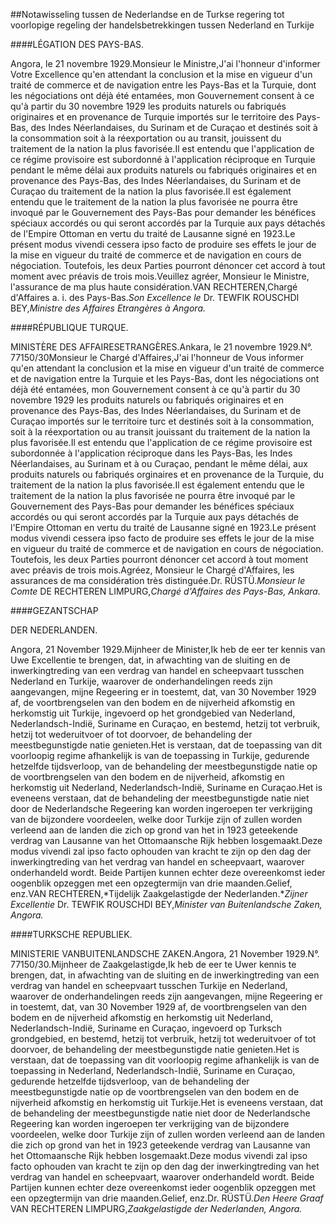 <meta http-equiv='Content-Type' content='text/html; charset=utf-8' />

##Notawisseling tussen de Nederlandse en de Turkse regering tot voorlopige regeling der handelsbetrekkingen tussen Nederland en Turkije

####LÉGATION DES PAYS-BAS.

Angora, le 21 novembre 1929.Monsieur le Ministre,J'ai l'honneur d'informer Votre Excellence qu'en attendant la conclusion et la mise en vigueur d'un traité de commerce et de navigation entre les Pays-Bas et la Turquie, dont les négociations ont déjà été entamées, mon Gouvernement consent à ce qu'à partir du 30 novembre 1929 les produits naturels ou fabriqués originaires et en provenance de Turquie importés sur le territoire des Pays-Bas, des Indes Néerlandaises, du Surinam et de Curaçao et destinés soit à la consommation soit à la réexportation ou au transit, jouissent du traitement de la nation la plus favorisée.Il est entendu que l'application de ce régime provisoire est subordonné à l'application réciproque en Turquie pendant le même délai aux produits naturels ou fabriqués originaires et en provenance des Pays-Bas, des Indes Néerlandaises, du Surinam et de Curaçao du traitement de la nation la plus favorisée.Il est également entendu que le traitement de la nation la plus favorisée ne pourra être invoqué par le Gouvernement des Pays-Bas pour demander les bénéfices spéciaux accordés ou qui seront accordés par la Turquie aux pays détachés de l'Empire Ottoman en vertu du traité de Lausanne signé en 1923.Le présent modus vivendi cessera ipso facto de produire ses effets le jour de la mise en vigueur du traité de commerce et de navigation en cours de négociation. Toutefois, les deux Parties pourront dénoncer cet accord à tout moment avec préavis de trois mois.Veuillez agréer, Monsieur le Ministre, l'assurance de ma plus haute considération.VAN RECHTEREN,Chargé d'Affaires a. i. des Pays-Bas.*Son Excellence le* Dr. TEWFIK ROUSCHDI BEY,*Ministre des Affaires Etrangères à Angora.*

####RÉPUBLIQUE TURQUE.

MINISTÈRE DES AFFAIRESETRANGÈRES.Ankara, le 21 novembre 1929.N°. 77150/30Monsieur le Chargé d'Affaires,J'ai l'honneur de Vous informer qu'en attendant la conclusion et la mise en vigueur d'un traité de commerce et de navigation entre la Turquie et les Pays-Bas, dont les négociations ont déjà été entamées, mon Gouvernement consent à ce qu'à partir du 30 novembre 1929 les produits naturels ou fabriqués originaires et en provenance des Pays-Bas, des Indes Néerlandaises, du Surinam et de Curaçao importés sur le territoire turc et destinés soit à la consommation, soit à la réexportation ou au transit jouissant du traitement de la nation la plus favorisée.Il est entendu que l'application de ce régime provisoire est subordonnée à l'application réciproque dans les Pays-Bas, les Indes Néerlandaises, au Surinam et à ou Curaçao, pendant le même délai, aux produits naturels ou fabriqués orginaires et en provenance de la Turquie, du traitement de la nation la plus favorisée.Il est également entendu que le traitement de la nation la plus favorisée ne pourra être invoqué par le Gouvernement des Pays-Bas pour demander les bénéfices spéciaux accordés ou qui seront accordés par la Turquie aux pays détachés de l'Empire Ottoman en vertu du traité de Lausanne signé en 1923.Le présent modus vivendi cessera ipso facto de produire ses effets le jour de la mise en vigueur du traité de commerce et de navigation en cours de négociation. Toutefois, les deux Parties pourront dénoncer cet accord à tout moment avec préavis de trois mois.Agréez, Monsieur le Chargé d'Affaires, les assurances de ma considération très distinguée.Dr. RÜSTÜ.*Monsieur le Comte* DE RECHTEREN LIMPURG,*Chargé d'Affaires des Pays-Bas, Ankara.*

####GEZANTSCHAP

DER NEDERLANDEN. 

Angora, 21 November 1929.Mijnheer de Minister,Ik heb de eer ter kennis van Uwe Excellentie te brengen, dat, in afwachting van de sluiting en de inwerkingtreding van een verdrag van handel en scheepvaart tusschen Nederland en Turkije, waarover de onderhandelingen reeds zijn aangevangen, mijne Regeering er in toestemt, dat, van 30 November 1929 af, de voortbrengselen van den bodem en de nijverheid afkomstig en herkomstig uit Turkije, ingevoerd op het grondgebied van Nederland, Nederlandsch-Indië, Suriname en Curaçao, en bestemd, hetzij tot verbruik, hetzij tot wederuitvoer of tot doorvoer, de behandeling der meestbegunstigde natie genieten.Het is verstaan, dat de toepassing van dit voorloopig regime afhankelijk is van de toepassing in Turkije, gedurende hetzelfde tijdsverloop, van de behandeling der meestbegunstigde natie op de voortbrengselen van den bodem en de nijverheid, afkomstig en herkomstig uit Nederland, Nederlandsch-Indië, Suriname en Curaçao.Het is eveneens verstaan, dat de behandeling der meestbegunstigde natie niet door de Nederlandsche Regeering kan worden ingeroepen ter verkrijging van de bijzondere voordeelen, welke door Turkije zijn of zullen worden verleend aan de landen die zich op grond van het in 1923 geteekende verdrag van Lausanne van het Ottomaansche Rijk hebben losgemaakt.Deze modus vivendi zal ipso facto ophouden van kracht te zijn op den dag der inwerkingtreding van het verdrag van handel en scheepvaart, waarover onderhandeld wordt. Beide Partijen kunnen echter deze overeenkomst ieder oogenblik opzeggen met een opzegtermijn van drie maanden.Gelief, enz.VAN RECHTEREN,*Tijdelijk Zaakgelastigde der Nederlanden.**Zijner Excellentie* Dr. TEWFIK ROUSCHDI BEY,*Minister van Buitenlandsche Zaken, Angora.*

####TURKSCHE REPUBLIEK.

MINISTERIE VANBUITENLANDSCHE ZAKEN.Angora, 21 November 1929.N°. 77150/30.Mijnheer de Zaakgelastigde,Ik heb de eer te Uwer kennis te brengen, dat, in afwachting van de sluiting en de inwerkingtreding van een verdrag van handel en scheepvaart tusschen Turkije en Nederland, waarover de onderhandelingen reeds zijn aangevangen, mijne Regeering er in toestemt, dat, van 30 November 1929 af, de voortbrengselen van den bodem en de nijverheid afkomstig en herkomstig uit Nederland, Nederlandsch-Indië, Suriname en Curaçao, ingevoerd op Turksch grondgebied, en bestemd, hetzij tot verbruik, hetzij tot wederuitvoer of tot doorvoer, de behandeling der meestbegunstigde natie genieten.Het is verstaan, dat de toepassing van dit voorloopig regime afhankelijk is van de toepassing in Nederland, Nederlandsch-Indië, Suriname en Curaçao, gedurende hetzelfde tijdsverloop, van de behandeling der meestbegunstigde natie op de voortbrengselen van den bodem en de nijverheid afkomstig en herkomstig uit Turkije.Het is eveneens verstaan, dat de behandeling der meestbegunstigde natie niet door de Nederlandsche Regeering kan worden ingeroepen ter verkrijging van de bijzondere voordeelen, welke door Turkije zijn of zullen worden verleend aan de landen die zich op grond van het in 1923 geteekende verdrag van Lausanne van het Ottomaansche Rijk hebben losgemaakt.Deze modus vivendi zal ipso facto ophouden van kracht te zijn op den dag der inwerkingtreding van het verdrag van handel en scheepvaart, waarover onderhandeld wordt. Beide Partijen kunnen echter deze overeenkomst ieder oogenblik opzeggen met een opzegtermijn van drie maanden.Gelief, enz.Dr. RÜSTÜ.*Den Heere Graaf* VAN RECHTEREN LIMPURG,*Zaakgelastigde der Nederlanden, Angora.*
